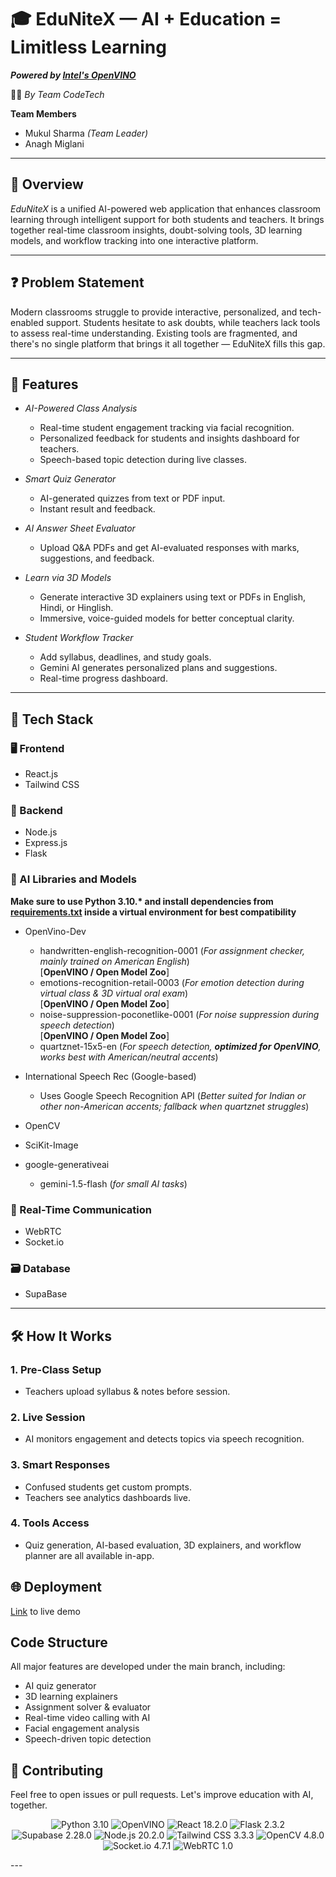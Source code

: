 # 🎓 EduNiteX — AI + Education = Limitless Learning  
**_Powered by [Intel's OpenVINO](https://docs.openvino.ai/latest/index.html)_**

👨‍💻 _By Team CodeTech_  

**Team Members**
- Mukul Sharma *(Team Leader)*
- Anagh Miglani


---

## 🚀 Overview

_EduNiteX_ is a unified AI-powered web application that enhances classroom learning through intelligent support for both students and teachers. It brings together real-time classroom insights, doubt-solving tools, 3D learning models, and workflow tracking into one interactive platform.

---

## ❓ Problem Statement

Modern classrooms struggle to provide interactive, personalized, and tech-enabled support. Students hesitate to ask doubts, while teachers lack tools to assess real-time understanding. Existing tools are fragmented, and there's no single platform that brings it all together — EduNiteX fills this gap.

---

## 🌟 Features

- _AI-Powered Class Analysis_

  - Real-time student engagement tracking via facial recognition.
  - Personalized feedback for students and insights dashboard for teachers.
  - Speech-based topic detection during live classes.

- _Smart Quiz Generator_

  - AI-generated quizzes from text or PDF input.
  - Instant result and feedback.

- _AI Answer Sheet Evaluator_

  - Upload Q&A PDFs and get AI-evaluated responses with marks, suggestions, and feedback.

- _Learn via 3D Models_

  - Generate interactive 3D explainers using text or PDFs in English, Hindi, or Hinglish.
  - Immersive, voice-guided models for better conceptual clarity.

- _Student Workflow Tracker_
  - Add syllabus, deadlines, and study goals.
  - Gemini AI generates personalized plans and suggestions.
  - Real-time progress dashboard.

---

## 🔧 Tech Stack

### 🖥 Frontend

- React.js
- Tailwind CSS

### 🧠 Backend

- Node.js
- Express.js
- Flask

### 🧬 AI Libraries and Models
__Make sure to use Python 3.10.* and install dependencies from [requirements.txt](https://github.com/mukul-sharma-tech/EduniteX/blob/main/AI/requirements.txt) inside a virtual environment for best compatibility__

- OpenVino-Dev  
  - handwritten-english-recognition-0001 (*For assignment checker, mainly trained on American English*)  
    [**OpenVINO / Open Model Zoo**]  
  - emotions-recognition-retail-0003 (*For emotion detection during virtual class & 3D virtual oral exam*)  
    [**OpenVINO / Open Model Zoo**]  
  - noise-suppression-poconetlike-0001 (*For noise suppression during speech detection*)  
    [**OpenVINO / Open Model Zoo**]  
  - quartznet-15x5-en (*For speech detection, __optimized for OpenVINO__, works best with American/neutral accents*)

- International Speech Rec (Google-based)  
  - Uses Google Speech Recognition API (*Better suited for Indian or other non-American accents; fallback when quartznet struggles*)

- OpenCV
- SciKit-Image
- google-generativeai
  - gemini-1.5-flash (*for small AI tasks*)
 

### 📡 Real-Time Communication

- WebRTC
- Socket.io

### 🗃 Database

- SupaBase

---

## 🛠 How It Works

### 1. Pre-Class Setup

- Teachers upload syllabus & notes before session.

### 2. Live Session

- AI monitors engagement and detects topics via speech recognition.

### 3. Smart Responses

- Confused students get custom prompts.
- Teachers see analytics dashboards live.

### 4. Tools Access

- Quiz generation, AI-based evaluation, 3D explainers, and workflow planner are all available in-app.

## 🌐 Deployment

[Link](https://edu-assist-alpha.vercel.app/) to live demo  

## Code Structure

All major features are developed under the main branch, including:

- AI quiz generator
- 3D learning explainers
- Assignment solver & evaluator
- Real-time video calling with AI
- Facial engagement analysis
- Speech-driven topic detection

## 🤝 Contributing

Feel free to open issues or pull requests. Let's improve education with AI, together.
<p align="center">
  <img src="https://img.shields.io/badge/Python-3.10-blue?logo=python&logoColor=white" alt="Python 3.10" />
  <img src="https://img.shields.io/badge/OpenVINO-optimized-critical?logo=intel&logoColor=white" alt="OpenVINO" />
  <img src="https://img.shields.io/badge/React-18.2.0-61DAFB?logo=react&logoColor=white" alt="React 18.2.0" />
  <img src="https://img.shields.io/badge/Flask-2.3.2-black?logo=flask&logoColor=white" alt="Flask 2.3.2" />
  <img src="https://img.shields.io/badge/Supabase-2.28.0-3ECF8E?logo=supabase&logoColor=white" alt="Supabase 2.28.0" />
  <img src="https://img.shields.io/badge/Node.js-20.2.0-339933?logo=node.js&logoColor=white" alt="Node.js 20.2.0" />
  <img src="https://img.shields.io/badge/TailwindCSS-3.3.3-blue?logo=tailwind-css&logoColor=white" alt="Tailwind CSS 3.3.3" />
  <img src="https://img.shields.io/badge/OpenCV-4.8.0-6aa0f8?logo=opencv&logoColor=white" alt="OpenCV 4.8.0" />
  <img src="https://img.shields.io/badge/Socket.io-4.7.1-black?logo=socket.io&logoColor=white" alt="Socket.io 4.7.1" />
  <img src="https://img.shields.io/badge/WebRTC-1.0-orange?logo=webrtc&logoColor=white" alt="WebRTC 1.0" />
</p>
---
